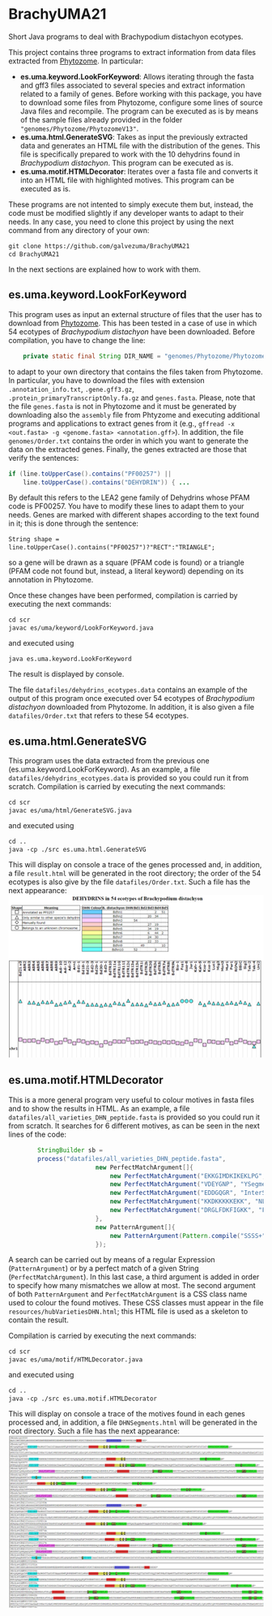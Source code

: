 # BrachyUMA21
Short Java programs to deal with Brachypodium distachyon ecotypes.

This project contains three programs to extract information from data files extracted from [Phytozome](https://phytozome.jgi.doe.gov/pz/portal.html). In particular:
* **es.uma.keyword.LookForKeyword**: Allows iterating through the fasta and gff3 files associated to several species and extract information related to a family of genes. Before working with this package, you have to download some files from Phytozome, configure some lines of source Java files and recompile. The program can be executed as is by means of the sample files already provided in the folder `"genomes/Phytozome/PhytozomeV13"`.
* **es.uma.html.GenerateSVG**: Takes as input the previously extracted data and generates an HTML file with the distribution of the genes. This file is specifically prepared to work with the 10 dehydrins found in *Brachypodium distachyon*. This program can be executed as is.
* **es.uma.motif.HTMLDecorator**: Iterates over a fasta file and converts it into an HTML file with highlighted motives. This program can be executed as is.

These programs are not intented to simply execute them but, instead, the code must be modified slightly if any developer wants to adapt to their needs. In any case, you need to clone this project by using the next command from any directory of your own:
```
git clone https://github.com/galvezuma/BrachyUMA21
cd BrachyUMA21
```
In the next sections are explained how to work with them.

## es.uma.keyword.LookForKeyword
This program uses as input an external structure of files that the user has to download from [Phytozome](https://phytozome.jgi.doe.gov/pz/portal.html). This has been tested in a case of use in which 54 ecotypes of *Brachypodium distachyon* have been downloaded. Before compilation, you have to change the line:
```Java
    private static final String DIR_NAME = "genomes/Phytozome/PhytozomeV13";
```
to adapt to your own directory that contains the files taken from Phytozome. In particular, you have to download the files with extension `.annotation_info.txt`, `.gene.gff3.gz`, `.protein_primaryTranscriptOnly.fa.gz` and `genes.fasta`. Please, note that the file `genes.fasta` is not in Phytozome and it must be generated by downloading also the `assembly` file from Phtyzome and executing additional programs and applications to extract genes from it (e.g., `gffread -x <out.fasta> -g <genome.fasta> <annotation.gff>`). In addition, the file `genomes/Order.txt` contains the order in which you want to generate the data on the extracted genes. Finally, the genes extracted are those that verify the sentences:
```Java
if (line.toUpperCase().contains("PF00257") || 
    line.toUpperCase().contains("DEHYDRIN")) { ...
```
By default this refers to the LEA2 gene family of Dehydrins whose PFAM code is PF00257. You have to modify these lines to adapt them to your needs. Genes are marked with different shapes according to the text found in it; this is done through the sentence:
```
String shape = line.toUpperCase().contains("PF00257")?"RECT":"TRIANGLE";
```
so a gene will be drawn as a square (PFAM code is found) or a triangle (PFAM code not found but, instead, a literal keyword) depending on its annotation in Phytozome.

Once these changes have been performed, compilation is carried by executing the next commands:
```
cd scr
javac es/uma/keyword/LookForKeyword.java
```
and executed using 
```
java es.uma.keyword.LookForKeyword
```
The result is displayed by console.

The file `datafiles/dehydrins_ecotypes.data` contains an example of the output of this program once executed over 54 ecotypes of *Brachypodium distachyon* downloaded from Phytozome. In addition, it is also given a file `datafiles/Order.txt` that refers to these 54 ecotypes.

## es.uma.html.GenerateSVG
This program uses the data extracted from the previous one (es.uma.keyword.LookForKeyword). As an example, a file `datafiles/dehydrins_ecotypes.data` is provided so you could run it from scratch. Compilation is carried by executing the next commands:
```
cd scr
javac es/uma/html/GenerateSVG.java
```
and executed using 
```
cd ..
java -cp ./src es.uma.html.GenerateSVG
```
This will display on console a trace of the genes processed and, in addition, a file `result.html` will be generated in the root directory; the order of the 54 ecotypes is also give by the file `datafiles/Order.txt`. Such a file has the next appearance:
![Dehydrins](images/DHN_Ecotypes.png?raw=true "Dehydrins")

## es.uma.motif.HTMLDecorator
This is a more general program very useful to colour motives in fasta files and to show the results in HTML. As an example, a file `datafiles/all_varieties_DHN_peptide.fasta` is provided so you could run it from scratch. It searches for 6 different motives, as can be seen in the next lines of the code:
```Java
    	StringBuilder sb =
    	process("datafiles/all_varieties_DHN_peptide.fasta",
    	                new PerfectMatchArgument[]{
    	                    new PerfectMatchArgument("EKKGIMDKIKEKLPG", "KSegment", 4),
    	                    new PerfectMatchArgument("VDEYGNP", "YSegment", 3),
    	                    new PerfectMatchArgument("EDDGQGR", "InterSegment", 2),
    	                    new PerfectMatchArgument("KKDKKKKKEKK", "NLSSegment", 2),
    	                    new PerfectMatchArgument("DRGLFDKFIGKK", "FSegment", 4), // For Brachypodium
    	                },
    	                new PatternArgument[]{
    	                    new PatternArgument(Pattern.compile("SSSS+"), "SSegment"),
    	                });
```
A search can be carried out by means of a regular Expression (`PatternArgument`) or by a perfect match of a given String (`PerfectMatchArgument`). In this last case, a third argument is added in order to specify how many mismatches we allow at most. The second argument of both `PatternArgument` and `PerfectMatchArgument` is a CSS class name used to colour the found motives. These CSS classes must appear in the file `resources/hubVarietiesDHN.html`; this HTML file is used as a skeleton to contain the result.

Compilation is carried by executing the next commands:
```
cd scr
javac es/uma/motif/HTMLDecorator.java
```
and executed using 
```
cd ..
java -cp ./src es.uma.motif.HTMLDecorator
```
This will display on console a trace of the motives found in each genes processed and, in addition, a file `DHNSegments.html` will be generated in the root directory. Such a file has the next appearance:
![Dehydrins](images/DHN_Segments.png?raw=true "Dehydrins")



